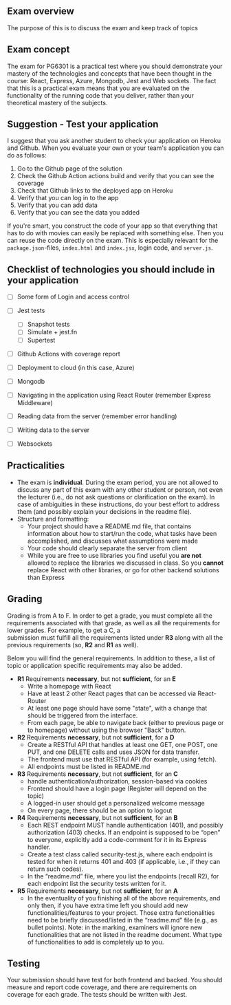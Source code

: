 ## Exam overview

The purpose of this is to discuss the exam and keep track of topics

## Exam concept

The exam for PG6301 is a practical test where you should demonstrate your mastery of
the technologies and concepts that have been thought in the course:
React, Express, Azure, Mongodb, Jest and Web sockets.
The fact that this is a practical exam means that you are evaluated on the
functionality of the running code that you deliver, rather than your theoretical
mastery of the subjects.

## Suggestion - Test your application

I suggest that you ask another student to check your application on Heroku and Github. When you evaluate your own or your team's application you can do as follows:

1. Go to the Github page of the solution
2. Check the Github Action actions build and verify that you can see the coverage
3. Check that Github links to the deployed app on Heroku
4. Verify that you can log in to the app
5. Verify that you can add data
6. Verify that you can see the data you added

If you're smart, you construct the code of your app so that everything that has to do with movies can easily be replaced with something else. Then you can reuse the code directly on the exam. This is especially relevant for the `package.json`-files, `index.html` and `index.jsx`, login code, and `server.js`.

## Checklist of technologies you should include in your application

* [ ] Some form of Login and access control
* [ ] Jest tests
    * [ ] Snapshot tests
    * [ ] Simulate + jest.fn
    * [ ] Supertest
* [ ] Github Actions with coverage report
* [ ] Deployment to cloud (in this case, Azure)
* [ ] Mongodb
* [ ] Navigating in the application using React Router (remember Express Middleware)
* [ ] Reading data from the server (remember error handling)
* [ ] Writing data to the server
* [ ] Websockets


## Practicalities

* The exam is **individual**. During the exam period, you are not allowed to discuss
  any part of this exam with any other student or person, not even the lecturer
  (i.e., do not ask questions or clarification on the exam). In case of ambiguities
  in these instructions, do your best effort to address them (and possibly explain
  your decisions in the readme file).
* Structure and formatting:
    * Your project should have a README.md file, that contains information about how to
      start/run the code, what tasks have been accomplished, and discusses what assumptions
      were made
    * Your code should clearly separate the server from client
    * While you are free to use libraries you find useful you **are not** allowed to replace
      the libraries we discussed in class. So you **cannot** replace React with other libraries,
      or go for other backend solutions than Express


## Grading

Grading is from A to F. In order to get a grade, you must complete all the requirements associated
with that grade, as well as all the requirements for lower grades. For example, to get a C, a  
submission must fulfill all the requirements listed under **R3** along with all the previous
requirements (so, **R2** and **R1** as well).

Below you will find the general requirements. In addition to these, a list of topic or application specific requirements
may also be added.

* **R1** Requirements **necessary**, but not **sufficient**, for an **E**
    * Write a homepage with React
    * Have at least 2 other React pages that can be accessed via React-Router
    * At least one page should have some "state", with a change that should be triggered from the
      interface.
    * From each page, be able to navigate back (either to previous page or to homepage) without
      using the browser "Back" button.
* **R2** Requirements **necessary**, but not **sufficient**, for a **D**
    * Create a RESTful API that handles at least one GET, one POST, one PUT, and one DELETE calls
      and uses JSON for data transfer.
    * The frontend must use that RESTful API (for example, using fetch).
    * All endpoints must be listed in README.md
* **R3** Requirements **necessary**, but not **sufficient**, for an **C**
    * handle authentication/authorization, session-based via cookies
    * Frontend should have a login page (Register will depend on the topic)
    * A logged-in user should get a personalized welcome message
    * On every page, there should be an option to logout
* **R4** Requirements **necessary**, but not **sufficient**, for an **B**
    * Each REST endpoint MUST handle authentication (401), and possibly authorization
      (403) checks. If an endpoint is supposed to be “open” to everyone, explicitly add a
      code-comment for it in its Express handler.
    * Create a test class called security-test.js, where each endpoint is tested for when it
      returns 401 and 403 (if applicable, i.e., if they can return such codes).
    * In the “readme.md” file, where you list the endpoints (recall R2), for each endpoint list
      the security tests written for it.
* **R5** Requirements **necessary**, but not **sufficient**, for an **A**
    * In the eventuality of you finishing all of the above requirements, and only then, if you
      have extra time left you should add new functionalities/features to your project.
      Those extra functionalities need to be briefly discussed/listed in the “readme.md” file
      (e.g., as bullet points). Note: in the marking, examiners will ignore new functionalities that
      are not listed in the readme document. What type of functionalities to add is completely up to you.


## Testing

Your submission should have test for both frontend and backed. You should measure and report code
coverage, and there are requirements on coverage for each grade. The tests should be
written with Jest. 